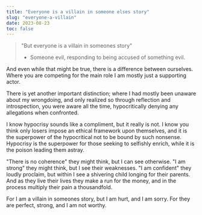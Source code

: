 ```yaml
---
title: "Everyone is a villain in someone elses story"
slug: "everyone-a-villain"
date: 2023-08-23
toc: false
---
```


> "But everyone is a villain in someones story"
> - Someone evil, responding to being accused of something evil.

And even while that might be true, there is a difference between ourselves. Where you are competing for the main role I am mostly just a supporting actor.

There is yet another important distinction; where I had mostly been unaware about my wrongdoing, and only realized so through reflection and introspection, you were aware all the time, hypocritically denying any allegations when confronted.

I know hypocrisy sounds like a compliment, but it really is not. I know you think only losers impose an ethical framework upon themselves, and it is the superpower of the hypocritical not to be bound by such nonsense. Hypocrisy is the superpower for those seeking to selfishly enrich, while it is the poison leading them astray.

"There is no coherence" they might think, but I can see otherwise. "I am strong" they might think, but I see their weaknesses. "I am confident" they loudly proclaim, but within I see a shivering child longing for their parents. And as they live their lives they make a run for the money, and in the process multiply their pain a thousandfold.

For I am a villain in someones story, but I am hurt, and I am sorry. For they are perfect, strong, and I am not worthy.

